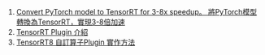 1. [Convert PyTorch model to TensorRT for 3-8x speedup。 將PyTorch模型轉換為TensorRT，實現3-8倍加速](https://hackmd.io/@YungHuiHsu/HybM-QvEn)
2. [TensorRT Plugin 介紹](https://zhuanlan.zhihu.com/p/567244140)
3. [TensorRT8 自訂算子Plugin 實作方法](https://zhuanlan.zhihu.com/p/458994509)